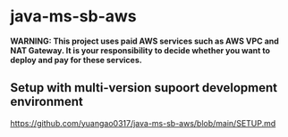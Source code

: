 # java-ms-sb-aws  
**WARNING: This project uses paid AWS services such as AWS VPC and NAT Gateway. It is your responsibility to decide whether you want to deploy and pay for these services.**

## Setup with multi-version supoort development environment
https://github.com/yuangao0317/java-ms-sb-aws/blob/main/SETUP.md
